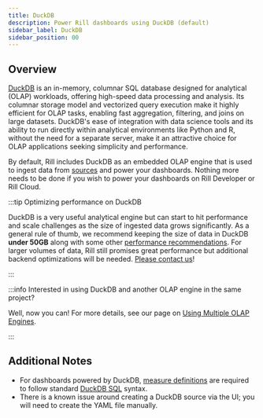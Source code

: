 ```yaml
---
title: DuckDB
description: Power Rill dashboards using DuckDB (default)
sidebar_label: DuckDB
sidebar_position: 00
---
```


## Overview

[DuckDB](https://duckdb.org/why_duckdb.html) is an in-memory, columnar SQL database designed for analytical (OLAP) workloads, offering high-speed data processing and analysis. Its columnar storage model and vectorized query execution make it highly efficient for OLAP tasks, enabling fast aggregation, filtering, and joins on large datasets. DuckDB's ease of integration with data science tools and its ability to run directly within analytical environments like Python and R, without the need for a separate server, make it an attractive choice for OLAP applications seeking simplicity and performance.

By default, Rill includes DuckDB as an embedded OLAP engine that is used to ingest data from [sources](/connect/source/) and power your dashboards. Nothing more needs to be done if you wish to power your dashboards on Rill Developer or Rill Cloud.

:::tip Optimizing performance on DuckDB

DuckDB is a very useful analytical engine but can start to hit performance and scale challenges as the size of ingested data grows significantly. As a general rule of thumb, we recommend keeping the size of data in DuckDB **under 50GB** along with some other [performance recommendations](/deploy/performance). For larger volumes of data, Rill still promises great performance but additional backend optimizations will be needed. [Please contact us](/contact)!

:::

:::info Interested in using DuckDB and another OLAP engine in the same project?

Well, now you can! For more details, see our page on [Using Multiple OLAP Engines](/connect/olap/multiple-olap).

:::

## Additional Notes

- For dashboards powered by DuckDB, [measure definitions](/build/metrics-view/#measures) are required to follow standard [DuckDB SQL](https://duckdb.org/docs/sql/introduction) syntax.
- There is a known issue around creating a DuckDB source via the UI; you will need to create the YAML file manually.